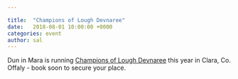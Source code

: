 ```yaml
---

title:  "Champions of Lough Devnaree"
date:   2018-08-01 10:00:00 +0000
categories: event
author: sal
---
```

Dun in Mara is running [Champions of Lough Devnaree](/events/2018/cold/) this year in Clara, Co. Offaly - book soon to secure your place.